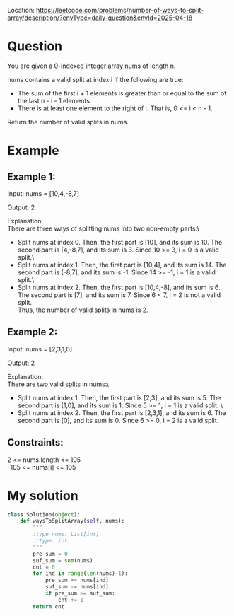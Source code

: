 Location: https://leetcode.com/problems/number-of-ways-to-split-array/description/?envType=daily-question&envId=2025-04-18
# Question
You are given a 0-indexed integer array nums of length n.

nums contains a valid split at index i if the following are true:

- The sum of the first i + 1 elements is greater than or equal to the sum of the last n - i - 1 elements.
- There is at least one element to the right of i. That is, 0 <= i < n - 1.

Return the number of valid splits in nums.

# Example

## Example 1:

Input: nums = [10,4,-8,7]

Output: 2

Explanation: \
There are three ways of splitting nums into two non-empty parts:\
- Split nums at index 0. Then, the first part is [10], and its sum is 10. The second part is [4,-8,7], and its sum is 3. Since 10 >= 3, i = 0 is a valid split.\
- Split nums at index 1. Then, the first part is [10,4], and its sum is 14. The second part is [-8,7], and its sum is -1. Since 14 >= -1, i = 1 is a valid split.\
- Split nums at index 2. Then, the first part is [10,4,-8], and its sum is 6. The second part is [7], and its sum is 7. Since 6 < 7, i = 2 is not a valid split.\
Thus, the number of valid splits in nums is 2.

## Example 2:

Input: nums = [2,3,1,0]

Output: 2

Explanation: \
There are two valid splits in nums:\
- Split nums at index 1. Then, the first part is [2,3], and its sum is 5. The second part is [1,0], and its sum is 1. Since 5 >= 1, i = 1 is a valid split. \
- Split nums at index 2. Then, the first part is [2,3,1], and its sum is 6. The second part is [0], and its sum is 0. Since 6 >= 0, i = 2 is a valid split.

## Constraints:

2 <= nums.length <= 105\
-105 <= nums[i] <= 105
 

# My solution 
```python
class Solution(object):
    def waysToSplitArray(self, nums):
        """
        :type nums: List[int]
        :rtype: int
        """
        pre_sum = 0
        suf_sum = sum(nums)
        cnt = 0
        for ind in range(len(nums)-1):
            pre_sum += nums[ind]
            suf_sum -= nums[ind]
            if pre_sum >= suf_sum:
                cnt += 1
        return cnt
```
